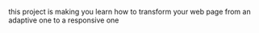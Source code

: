 this project is making you learn how to transform your web page from an adaptive one to a responsive one 